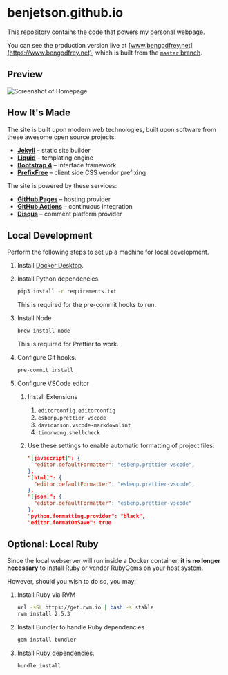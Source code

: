 # benjetson.github.io

This repository contains the code that powers my personal webpage.

You can see the production version live at
[www.bengodfrey.net](https://www.bengodfrey.net), which is built from the
[`master` branch](https://github.com/BenJetson/benjetson.github.io/tree/master).

## Preview

![Screenshot of Homepage](https://user-images.githubusercontent.com/10427974/83982130-ef15f600-a8f1-11ea-879f-a6ff099b6c2a.png)

## How It's Made

The site is built upon modern web technologies, built upon software from these
awesome open source projects:

- [**Jekyll**](https://www.jekyllrb.com) – static site builder
- [**Liquid**](https://shopify.github.io/liquid) – templating engine
- [**Bootstrap 4**](https://getbootstrap.com/docs/4.5) – interface framework
- [**PrefixFree**](https://leaverou.github.io/prefixfree) – client side CSS
  vendor prefixing

The site is powered by these services:

- [**GitHub Pages**](https://pages.github.com) – hosting provider
- [**GitHub Actions**](https://github.com/features/actions) – continuous
  integration
- [**Disqus**](https://www.disqus.com) – comment platform provider

## Local Development

Perform the following steps to set up a machine for local development.

1. Install [Docker Desktop](https://www.docker.com/products/docker-desktop).

1. Install Python dependencies.

   ```sh
   pip3 install -r requirements.txt
   ```

   This is required for the pre-commit hooks to run.

1. Install Node

   ```sh
   brew install node
   ```

   This is required for Prettier to work.

1. Configure Git hooks.

   ```sh
   pre-commit install
   ```

1. Configure VSCode editor

   1. Install Extensions
      1. `editorconfig.editorconfig`
      1. `esbenp.prettier-vscode`
      1. `davidanson.vscode-markdownlint`
      1. `timonwong.shellcheck`
   1. Use these settings to enable automatic formatting of project files:

      ```json
      "[javascript]": {
        "editor.defaultFormatter": "esbenp.prettier-vscode",
      },
      "[html]": {
        "editor.defaultFormatter": "esbenp.prettier-vscode",
      },
      "[json]": {
        "editor.defaultFormatter": "esbenp.prettier-vscode"
      },
      "python.formatting.provider": "black",
      "editor.formatOnSave": true
      ```

## Optional: Local Ruby

Since the local webserver will run inside a Docker container, **it is no longer
necessary** to install Ruby or vendor RubyGems on your host system.

However, should you wish to do so, you may:

1. Install Ruby via RVM

   ```sh
   url -sSL https://get.rvm.io | bash -s stable
   rvm install 2.5.3
   ```

1. Install Bundler to handle Ruby dependencies

   ```sh
   gem install bundler
   ```

1. Install Ruby dependencies.

   ```sh
   bundle install
   ```
